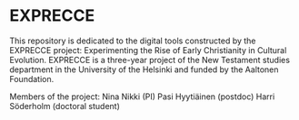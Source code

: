 # EXPRECCE
This repository is dedicated to the digital tools constructed by the EXPRECCE project: Experimenting the Rise of Early Christianity in Cultural Evolution. EXPRECCE is a three-year project of the New Testament studies department in the University of the Helsinki and funded by the Aaltonen Foundation.

Members of the project: 
Nina Nikki (PI)
Pasi Hyytiäinen (postdoc)
Harri Söderholm (doctoral student)
